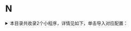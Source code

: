 # N
<details>
<summary>
本目录共收录2个小程序，详情见如下，单击导入对应配置：
</summary>

- [奈雪点单](https://quantumult.app/x/open-app/add-resource?remote-resource=%7B%22rewrite_remote%22%3A%20%5B%22https%3A%2F%2Fraw.githubusercontent.com%2Fzirawell%2FR-Store%2Fmain%2FRule%2FQuanX%2FAdblock%2FApplet%2FWechat%2FN%2F%E5%A5%88%E9%9B%AA%E7%82%B9%E5%8D%95%2Frewrite%2Fnaixue.conf%2C%20tag%3D%E5%A5%88%E9%9B%AA%E7%82%B9%E5%8D%95%22%5D%7D)
- [挪瓦咖啡](https://quantumult.app/x/open-app/add-resource?remote-resource=%7B%22rewrite_remote%22%3A%20%5B%22https%3A%2F%2Fraw.githubusercontent.com%2Fzirawell%2FR-Store%2Fmain%2FRule%2FQuanX%2FAdblock%2FApplet%2FWechat%2FN%2F%E6%8C%AA%E7%93%A6%E5%92%96%E5%95%A1%2Frewrite%2Fnowwa.conf%2C%20tag%3D%E6%8C%AA%E7%93%A6%E5%92%96%E5%95%A1%22%5D%7D)

</details>